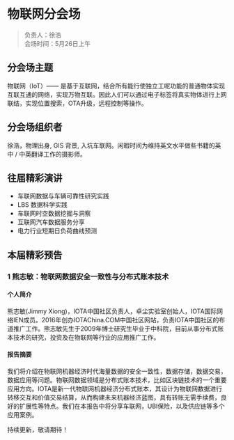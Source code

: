 # 物联网分会场

> 负责人：徐浩  
> 会场时间：5月26日上午  

## 分会场主题

物联网（IoT）—— 是基于互联网，结合所有能行使独立工呢功能的普通物体实现互联互通的网络，实现万物互联。因此人们可以通过电子标签将真实物体进行上网联结，实现位置搜索，OTA升级，远程控制等操作。

## 分会场组织者

徐浩，物理出身, GIS 背景, 入坑车联网。闲暇时间为维持英文水平做些书籍的英中 / 中英翻译工作的摄影师。

## 往届精彩演讲

- 车联网数据与车辆可靠性研究实践
- LBS 数据科学实践
- 车联网时空数据挖掘与洞察
- 互联网汽车数据服务分享
- 电力行业短期日负荷曲线预测

## 本届精彩预告

### 1 熊志敏：物联网数据安全一致性与分布式账本技术

#### 个人简介

熊志敏(Jimmy Xiong)，IOTA中国社区负责人，卓尘实验室创始人，IOTA国际网络IEN成员。2016年创办IOTAChina.COM中国社区网站，负责IOTA中国社区的布道推广工作。熊志敏先生于2009年博士研究生毕业于中科院，目前从事分布式账本技术的研究，投资及在物联网等行业的应用推广工作。

#### 报告摘要

我们将介绍在物联网机器经济时代海量数据的安全一致性，数据存储，数据交易，数据应用等问题。物联网数据领域是分布式账本技术，比如区块链技术的一个重要应用方向。IOTA是新一代物联网机器经济分布式账本，其设计为物联网数据进行转移交互和价值交易结算，从而构建未来机器经济蓝图，具有转账无需手续费，良好的扩展性等特点。我们在本报告中将分享车联网，UBI保险，以及供应链等多个应用案例。

持续更新，敬请期待！
